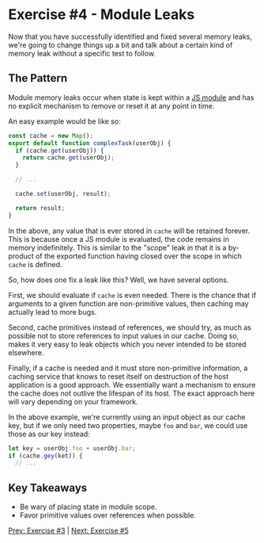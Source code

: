# Exercise #4 - Module Leaks

Now that you have successfully identified and fixed several memory leaks, we're
going to change things up a bit and talk about a certain kind of memory leak
without a specific test to follow.

## The Pattern

Module memory leaks occur when state is kept within a [JS module](http://2ality.com/2014/09/es6-modules-final.html)
and has no explicit mechanism to remove or reset it at any point in time.

An easy example would be like so:

```js
const cache = new Map();
export default function complexTask(userObj) {
  if (cache.get(userObj)) {
    return cache.get(userObj);
  }

  // ...

  cache.set(userObj, result);

  return result;
}
```

In the above, any value that is ever stored in `cache` will be retained forever.
This is because once a JS module is evaluated, the code remains in memory
indefinitely. This is similar to the "scope" leak in that it is a by-product of
the exported function having closed over the scope in which `cache` is defined.

So, how does one fix a leak like this? Well, we have several options.

First, we should evaluate if `cache` is even needed. There is the chance that
if arguments to a given function are non-primitive values, then caching may
actually lead to more bugs.

Second, cache primitives instead of references, we should try, as much as
possible not to store references to input values in our cache. Doing so, makes
it very easy to leak objects which you never intended to be stored elsewhere.

Finally, if a cache is needed and it must store non-primitive information, a
caching service that knows to reset itself on destruction of the host
application is a good approach. We essentially want a mechanism to ensure the
cache does not outlive the lifespan of its host. The exact approach here will
vary depending on your framework.

In the above example, we're currently using an input object as our cache key,
but if we only need two properties, maybe `foo` and `bar`, we could use those
as our key instead:

```js
let key = userObj.foo + userObj.bar;
if (cache.gey(ket)) {
  // ...
```

## Key Takeaways

* Be wary of placing state in module scope.
* Favor primitive values over references when possible.

[Prev: Exercise #3](./exercise-3.md) | [Next: Exercise #5](./exercise-5.md)
